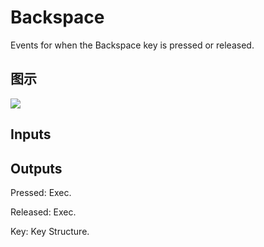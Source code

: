 # Backspace

Events for when the Backspace key is pressed or released.

## 图示

![]($-20221218-19251639.png)

## Inputs

## Outputs

Pressed: Exec.

Released: Exec.

Key: Key Structure.

